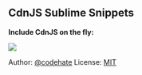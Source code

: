 ## CdnJS Sublime Snippets

**Include CdnJS on the fly:**

![](https://raw.githubusercontent.com/codehate/cdnjs-sublime/master/cdnjs_sublime.gif)

Author: [@codehate](http://codehate.com)
License: [MIT](http://codehate.com/MITLicense)